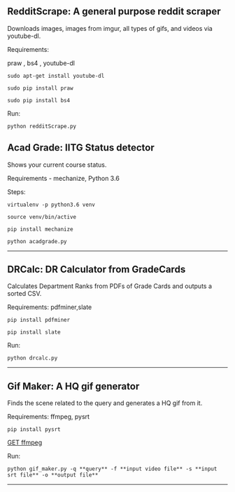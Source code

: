 RedditScrape: A general purpose reddit scraper
-------------------------------------------------------------------------------------

Downloads images, images from imgur, all types of gifs, and videos via youtube-dl.

Requirements:

praw , bs4 , youtube-dl

`sudo apt-get install youtube-dl`

`sudo pip install praw`

`sudo pip install bs4`

Run:

`python redditScrape.py`

Acad Grade: IITG Status detector
-------------------------------------------------------------------------------------
Shows your current course status.

Requirements -
mechanize, Python 3.6

Steps:

`virtualenv -p python3.6 venv`

`source venv/bin/active`

`pip install mechanize`

`python acadgrade.py`

-------------------------------------------------------------------------------------

DRCalc: DR Calculator from GradeCards
-------------------------------------------------------------------------------------

Calculates Department Ranks from PDFs of Grade Cards and outputs a sorted CSV.

Requirements:
pdfminer,slate

`pip install pdfminer`

`pip install slate`

Run:

`python drcalc.py`

-------------------------------------------------------------------------------------

Gif Maker: A HQ gif generator
-------------------------------------------------------------------------------------

Finds the scene related to the query and generates a HQ gif from it.

Requirements:
ffmpeg, pysrt

`pip install pysrt`

[GET ffmpeg](https://ffmpeg.org/download.html#build-linux)


Run:

`python gif_maker.py -q **query** -f **input video file** -s **input srt file** -o **output file**`

-------------------------------------------------------------------------------------
